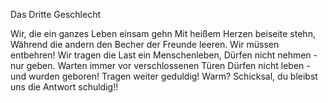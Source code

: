 Das Dritte Geschlecht

Wir, die ein ganzes Leben einsam gehn
Mit heißem Herzen beiseite stehn,
Während die andern den Becher der Freunde leeren.
Wir müssen entbehren!
Wir tragen die Last ein Menschenleben,
Dürfen nicht nehmen - nur geben.
Warten immer vor verschlossenen Türen
Dürfen nicht leben - und wurden geboren!
Tragen weiter geduldig! Warm?
Schicksal, du bleibst uns die Antwort schuldig!!